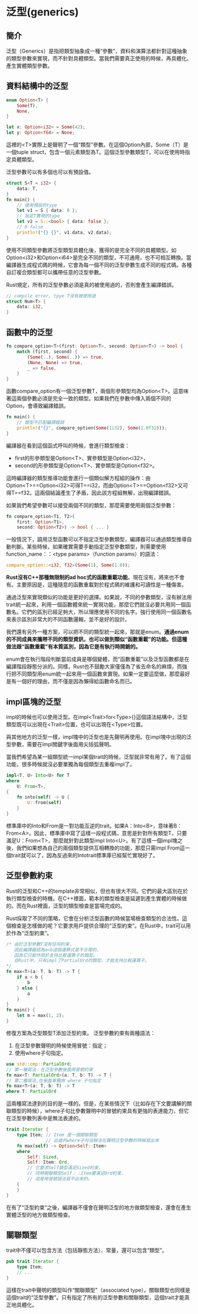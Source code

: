 # 泛型\(generics\)

## 簡介

泛型（Generics）是指把類型抽象成一種“參數”，資料和演算法都針對這種抽象的類型參數來實現，而不針對具體類型。當我們需要真正使用的時候，再具體化、產生實體類型參數。

## 資料結構中的泛型

```rust
enum Option<T> {
    Some(T),
    None,
}

let x: Option<i32> = Some(42);
let y: Option<f64> = None;
```

這裡的&lt;T&gt;實際上是聲明了一個“類型”參數。在這個Option內部，Some（T）是一個tuple struct，包含一個元素類型為T。這個泛型參數類型T，可以在使用時指定具體類型。

泛型參數可以有多個也可以有預設值。

```rust
struct S<T = i32> {
    data: T,
}
fn main() {
    // 使用預設的type
    let v1 = S { data: 0 };
    // 指定T實現的type
    let v2 = S::<bool> { data: false };
    // 0 false
    println!("{} {}", v1.data, v2.data);
}
```

使用不同類型參數將泛型類型具體化後，獲得的是完全不同的具體類型。如Option&lt;i32&gt;和Option&lt;i64&gt;是完全不同的類型，不可通用，也不可相互轉換。當編譯器生成程式碼的時候，它會為每一個不同的泛型參數生成不同的程式碼。各種自訂複合類型都可以攜帶任意的泛型參數。

Rust規定，所有的泛型參數必須是真的被使用過的，否則會產生編譯錯誤。

```rust
// compile error, tpye T沒有被使用過
struct Num<T> {
    data: i32,
}
```

## 函數中的泛型

```rust
fn compare_option<T>(first: Option<T>, second: Option<T>) -> bool {
    match (first, second) {
        (Some(..), Some(..)) => true,
        (None, None) => true,
        _ => false,
    }
}
```

函數compare\_option有一個泛型參數T，兩個形參類型均為Option&lt;T&gt;。這意味著這兩個參數必須是完全一致的類型。如果我們在參數中傳入兩個不同的Option，會導致編譯錯誤。

```rust
fn main() {
    // 類型不匹配編譯錯誤
    println!("{}", compare_option(Some(1i32), Some(1.0f32)));
}
```

編譯器在看到這個函式呼叫的時候，會進行類型檢查：

* first的形參類型是Option&lt;T&gt;、實參類型是Option&lt;i32&gt;，
* second的形參類型是Option&lt;T&gt;、實參類型是Option&lt;f32&gt;。

這時編譯器的類型推導功能會進行一個類似解方程組的操作：由Option&lt;T&gt;==Option&lt;i32&gt;可得T==i32，而由Option&lt;T&gt;==Option&lt;f32&gt;又可得T==f32。這兩個結論產生了矛盾，因此該方程組無解，出現編譯錯誤。

如果我們希望參數可以接受兩個不同的類型，那麼需要使用兩個泛型參數：

```rust
fn compare_option<T1, T2>(
    first: Option<T1>, 
    second: Option<T2>) -> bool { ... }
```

一般情況下，調用泛型函數可以不指定泛型參數類型，編譯器可以通過類型推導自動判斷。某些時候，如果確實需要手動指定泛型參數類型，則需要使用function\_name：：&lt;type params&gt;（function params）的語法：

```rust
compare_option::<i32, f32>(Some(1), Some(1.0));
```

**Rust沒有C++那種無限制的ad hoc式的函數重載功能**。現在沒有，將來也不會有。主要原因是，這種隨意的函數重載對於程式碼的維護和可讀性是一種傷害。

通過泛型來實現類似的功能是更好的選擇。如果說，不同的參數類型，沒有辦法用trait統一起來，利用一個函數體來統一實現功能，那麼它們就沒必要共用同一個函數名。它們的區別已經足夠大，所以理應使用不同的名字。強行使用同一個函數名來表示區別非常大的不同函數邏輯，並不是好的設計。

我們還有另外一種方案，可以把不同的類型統一起來，那就是enum。**通過enum的不同成員來攜帶不同的類型資訊，也可以做到類似“函數重載”的功能。但這種做法跟“函數重載”有本質區別，因為它是有執行時開銷的。**

enum會在執行階段判斷當前成員是哪個變體，而“函數重載”以及泛型函數都是在編譯階段靜態分派的。同樣，Rust也不鼓勵大家僅僅為了省去命名的麻煩，而強行把不同類型用enum統一起來用一個函數來實現。如果一定要這麼做，那麼最好是有一個好的理由，而不僅是因為懶得給函數命名而已。

## impl區塊的泛型

impl的時候也可以使用泛型。在impl&lt;Trait&gt;for&lt;Type&gt;{}這個語法結構中，泛型類型既可以出現在&lt;Trait&gt;位置，也可以出現在&lt;Type&gt;位置。

與其他地方的泛型一樣，impl塊中的泛型也是先聲明再使用。在impl塊中出現的泛型參數，需要在impl關鍵字後面用尖括弧聲明。

當我們希望為某一組類型統一impl某個trait的時候，泛型就非常有用了。有了這個功能，很多時候就沒必要單獨為每個類型去重複impl了。

```rust
impl<T, U> Into<U> for T
where
    U: From<T>,
{
    fn into(self) -> U {
        U::from(self)
    }
}
```

標準庫中的Into和From是一對功能互逆的trait。如果A：Into&lt;B&gt;，意味著B：From&lt;A&gt;。因此，標準庫中寫了這樣一段程式碼，意思是針對所有類型T，只要滿足U：From&lt;T&gt;，那麼就針對此類型impl Into&lt;U&gt;。有了這樣一個impl塊之後，我們如果想為自己的兩個類型提供互相轉換的功能，那麼只需impl From這一個trait就可以了，因為反過來的Intotrait標準庫已經幫忙實現好了。

## 泛型參數約束

Rust的泛型和C++的template非常相似，但也有很大不同。它們的最大區別在於執行類型檢查的時機。在C++裡面，範本的類型檢查是延遲到產生實體的時候做的。而在Rust裡面，泛型的類型檢查是當場完成的。

Rust採取了不同的策略，它會在分析泛型函數的時候當場檢查類型的合法性。這個檢查是怎樣做的呢？它要求用戶提供合理的“泛型約束”。在Rust中，trait可以用於作為“泛型約束”。

```rust
/* 由於泛型參數T沒有任何約束，
   因此編譯器認為a<b這個運算式是不合理的，
   因為它只能作用於支持比較運算子的類型。
   在Rust中，只有impl了PartialOrd的類型，才能支持比較運算子。
*/
fn max<T>(a: T, b: T) -> T {
    if a < b {
        b
    } else {
        a
    }
}
fn main() {
    let m = max(1, 2);
}
```

修復方案為泛型類型T添加泛型約束。泛型參數約束有兩種語法：

1. 在泛型參數聲明的時候使用冒號：指定；
2. 使用where子句指定。



```rust
use std::cmp::PartialOrd;
// 第一種寫法：在泛型參數後面用冒號約束
fn max<T: PartialOrd>(a: T, b: T) -> T {
// 第二種寫法,在後面單獨用 where 子句指定
fn max<T>(a: T, b: T) -> T
where T: PartialOrd
```

這兩種寫法達到的目的是一樣的。但是，在某些情況下（比如存在下文要講解的關聯類型的時候），where子句比參數聲明中的冒號約束具有更強的表達能力，但它在泛型參數列表中是無法表達的。

```rust
trait Iterator {
    type Item; // Item 是一個關聯類型
               // 此處的where子句沒辦法在聲明泛型參數的時候寫出來
    fn max(self) -> Option<Self::Item>
    where
        Self: Sized,
        Self::Item: Ord,
        // 它要求Self類型滿足Sized約束，
        // 同時關聯類型Self：：Item要滿足Ord約束，
        // 這是用冒號語法寫不出來的。
    {
    }
}
```

在有了“泛型約束”之後，編譯器不僅會在聲明泛型的地方做類型檢查，還會在產生實體泛型的地方做類型檢查。

## 關聯類型

trait中不僅可以包含方法（包括靜態方法）、常量，還可以包含“類型”。

```rust
pub trait Iterator {
    type Item;
    // ...
}
```

這樣在trait中聲明的類型叫作“關聯類型”（associated type）。關聯類型也同樣是這個trait的“泛型參數”。只有指定了所有的泛型參數和關聯類型，這個trait才能真正地具體化。

